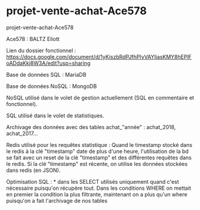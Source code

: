 # projet-vente-achat-Ace578
projet-vente-achat-Ace578 

Ace578 : BALTZ Eliott

Lien du dossier fonctionnel : https://docs.google.com/document/d/1yKiszbRdPJfhPIyVAYIiasKMY8hEPlFoADdaKkj8W3A/edit?usp=sharing

Base de données SQL : MariaDB

Base de données NoSQL : MongoDB

NoSQL utilisé dans le volet de gestion actuellement (SQL en commentaire et fonctionnel).

SQL utilisé dans le volet de statistiques.

Archivage des données avec des tables achat_"année" : achat_2018, achat_2017...

Redis utilisé pour les requêtes statistique : Quand le timestamp stocké dans le redis à la clé "timestamp" date de plus d'une heure, l'utilisation de la bd se fait avec un reset de la clé "timestamp" et des différentes requêtes dans le redis. Si la clé "timestamp" est récente, on utilise les données stockées dans redis (en JSON).

Optimisation SQL : * dans les SELECT utilisés uniquement quand c'est nécessaire puisqu'on récupère tout. 
                   Dans les conditions WHERE on mettait en premier la condition la plus filtrante, maintenant on a plus qu'un where puisqu'on a fait l'archivage de nos tables 
